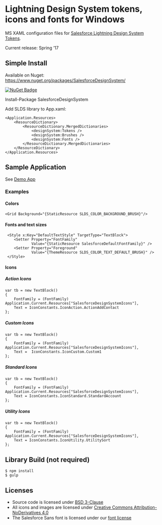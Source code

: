 # Lightning Design System tokens, icons and fonts for Windows

MS XAML configuration files for [Salesforce Lightning Design System](https://www.lightningdesignsystem.com/) [Tokens](https://www.lightningdesignsystem.com/design-tokens/).

Current release: Spring ’17

## Simple Install

Available on Nuget: https://www.nuget.org/packages/SalesforceDesignSystem/

[![NuGet Badge](https://buildstats.info/nuget/SalesforceDesignSystem)](https://buildstats.info/nuget/SalesforceDesignSystem/)

Install-Package SalesforceDesignSystem

Add SLDS library to App.xaml:

```
<Application.Resources>
    <ResourceDictionary>
        <ResourceDictionary.MergedDictionaries>
            <designSystem:Tokens />
            <designSystem:Brushes />
            <designSystem:Fonts />
        </ResourceDictionary.MergedDictionaries>
    </ResourceDictionary>
</Application.Resources>
```

## Sample Application 

See [Demo App](https://github.com/salesforce-ux/design-system-windows/tree/master/sample/SampleApp)

### Examples

#### Colors

```
<Grid Background="{StaticResource SLDS_COLOR_BACKGROUND_BRUSH}"/>
```


#### Fonts and text sizes

```
 <Style x:Key="DefaultTextStyle" TargetType="TextBlock">
    <Setter Property="FontFamily"
            Value="{StaticResource SalesforceDefaultFontFamily}" />
    <Setter Property="Foreground"
            Value="{ThemeResource SLDS_COLOR_TEXT_DEFAULT_BRUSH}" />
 </Style>

```


#### Icons

##### Action Icons

```
var tb = new TextBlock()
{
    FontFamily = (FontFamily) Application.Current.Resources["SalesforceDesignSystemIcons"],
    Text = IconConstants.IconAction.ActionAddContact
};

```


##### Custom Icons

```
var tb = new TextBlock()
{
    FontFamily = (FontFamily) Application.Current.Resources["SalesforceDesignSystemIcons"],
    Text =  IconConstants.IconCustom.Custom1
};

```


##### Standard Icons

```
var tb = new TextBlock()
{
    FontFamily = (FontFamily) Application.Current.Resources["SalesforceDesignSystemIcons"],
    Text = IconConstants.IconStandard.StandardAccount
};

```


##### Utility Icons


```
var tb = new TextBlock()
{
    FontFamily = (FontFamily) Application.Current.Resources["SalesforceDesignSystemIcons"],
    Text = IconConstants.IconUtility.UtilitySort
};

```

## Library Build (not required)

```
$ npm install
$ gulp
```

## Licenses

* Source code is licensed under [BSD 3-Clause](https://git.io/sfdc-license)
* All icons and images are licensed under [Creative Commons Attribution-NoDerivatives 4.0](https://github.com/salesforce-ux/licenses/blob/master/LICENSE-icons-images.txt)
* The Salesforce Sans font is licensed under our [font license](https://github.com/salesforce-ux/licenses/blob/master/LICENSE-font.txt)
